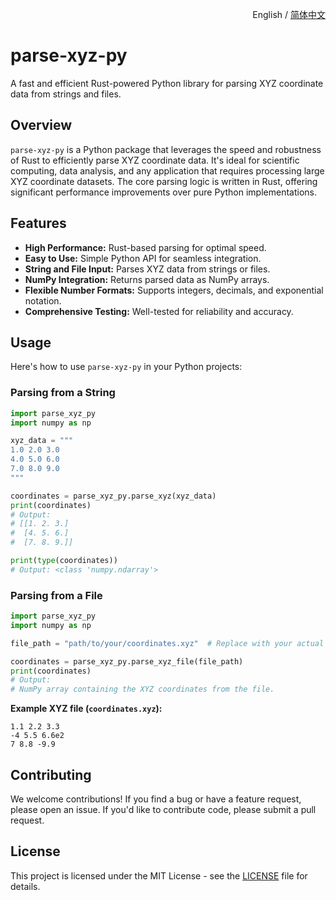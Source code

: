 <p align="right">
  English / <a href="./README.zh_CN.md">简体中文</a>
</p>


# parse-xyz-py

A fast and efficient Rust-powered Python library for parsing XYZ coordinate data from strings and files.

## Overview

`parse-xyz-py` is a Python package that leverages the speed and robustness of Rust to efficiently parse XYZ coordinate data.
It's ideal for scientific computing, data analysis, and any application that requires processing large XYZ coordinate datasets.
The core parsing logic is written in Rust, offering significant performance improvements over pure Python implementations.

## Features

*   **High Performance:**  Rust-based parsing for optimal speed.
*   **Easy to Use:**  Simple Python API for seamless integration.
*   **String and File Input:** Parses XYZ data from strings or files.
*   **NumPy Integration:** Returns parsed data as NumPy arrays.
*   **Flexible Number Formats:** Supports integers, decimals, and exponential notation.
*   **Comprehensive Testing:**  Well-tested for reliability and accuracy.

## Usage

Here's how to use `parse-xyz-py` in your Python projects:

### Parsing from a String

```python
import parse_xyz_py
import numpy as np

xyz_data = """
1.0 2.0 3.0
4.0 5.0 6.0
7.0 8.0 9.0
"""

coordinates = parse_xyz_py.parse_xyz(xyz_data)
print(coordinates)
# Output:
# [[1. 2. 3.]
#  [4. 5. 6.]
#  [7. 8. 9.]]

print(type(coordinates))
# Output: <class 'numpy.ndarray'>
```

### Parsing from a File

```python
import parse_xyz_py
import numpy as np

file_path = "path/to/your/coordinates.xyz"  # Replace with your actual file path

coordinates = parse_xyz_py.parse_xyz_file(file_path)
print(coordinates)
# Output:
# NumPy array containing the XYZ coordinates from the file.
```

**Example XYZ file (`coordinates.xyz`):**

```
1.1 2.2 3.3
-4 5.5 6.6e2
7 8.8 -9.9
```

## Contributing

We welcome contributions!  If you find a bug or have a feature request, please open an issue.  If you'd like to contribute code, please submit a pull request.

## License

This project is licensed under the MIT License - see the [LICENSE](LICENSE) file for details.
